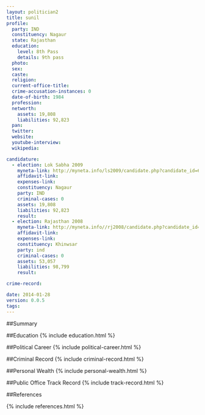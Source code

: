 ```yaml
---
layout: politician2
title: sunil
profile: 
  party: IND
  constituency: Nagaur
  state: Rajasthan
  education: 
    level: 8th Pass
    details: 9th pass
  photo: 
  sex: 
  caste: 
  religion: 
  current-office-title: 
  crime-accusation-instances: 0
  date-of-birth: 1984
  profession: 
  networth: 
    assets: 19,808
    liabilities: 92,823
  pan: 
  twitter: 
  website: 
  youtube-interview: 
  wikipedia: 

candidature: 
  - election: Lok Sabha 2009
    myneta-link: http://myneta.info/ls2009/candidate.php?candidate_id=6307
    affidavit-link: 
    expenses-link: 
    constituency: Nagaur 
    party: IND
    criminal-cases: 0
    assets: 19,808
    liabilities: 92,823
    result:  
  - election: Rajasthan 2008
    myneta-link: http://myneta.info//rj2008/candidate.php?candidate_id=2116
    affidavit-link: 
    expenses-link: 
    constituency: Khinwsar 
    party: ind
    criminal-cases: 0
    assets: 53,057
    liabilities: 98,799
    result:  

crime-record: 

date: 2014-01-28
version: 0.0.5
tags: 
---
```

##Summary


##Education
{% include education.html %}


##Political Career
{% include political-career.html %}


##Criminal Record
{% include criminal-record.html %}


##Personal Wealth
{% include personal-wealth.html %}


##Public Office Track Record
{% include track-record.html %}


##References


{% include references.html %}
